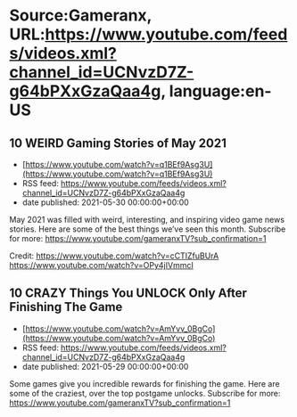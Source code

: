 # Source:Gameranx, URL:https://www.youtube.com/feeds/videos.xml?channel_id=UCNvzD7Z-g64bPXxGzaQaa4g, language:en-US

## 10 WEIRD Gaming Stories of May 2021
 - [https://www.youtube.com/watch?v=q1BEf9Asg3U](https://www.youtube.com/watch?v=q1BEf9Asg3U)
 - RSS feed: https://www.youtube.com/feeds/videos.xml?channel_id=UCNvzD7Z-g64bPXxGzaQaa4g
 - date published: 2021-05-30 00:00:00+00:00

May 2021 was filled with weird, interesting, and inspiring video game news stories. Here are some of the best things we’ve seen this month.
Subscribe for more: https://www.youtube.com/gameranxTV?sub_confirmation=1

Credit: 
https://www.youtube.com/watch?v=cCTIZfuBUrA
https://www.youtube.com/watch?v=OPy4jIVmmcI

## 10 CRAZY Things You UNLOCK Only After Finishing The Game
 - [https://www.youtube.com/watch?v=AmYvv_0BgCo](https://www.youtube.com/watch?v=AmYvv_0BgCo)
 - RSS feed: https://www.youtube.com/feeds/videos.xml?channel_id=UCNvzD7Z-g64bPXxGzaQaa4g
 - date published: 2021-05-29 00:00:00+00:00

Some games give you incredible rewards for finishing the game. Here are some of the craziest, over the top postgame unlocks.
Subscribe for more: https://www.youtube.com/gameranxTV?sub_confirmation=1

